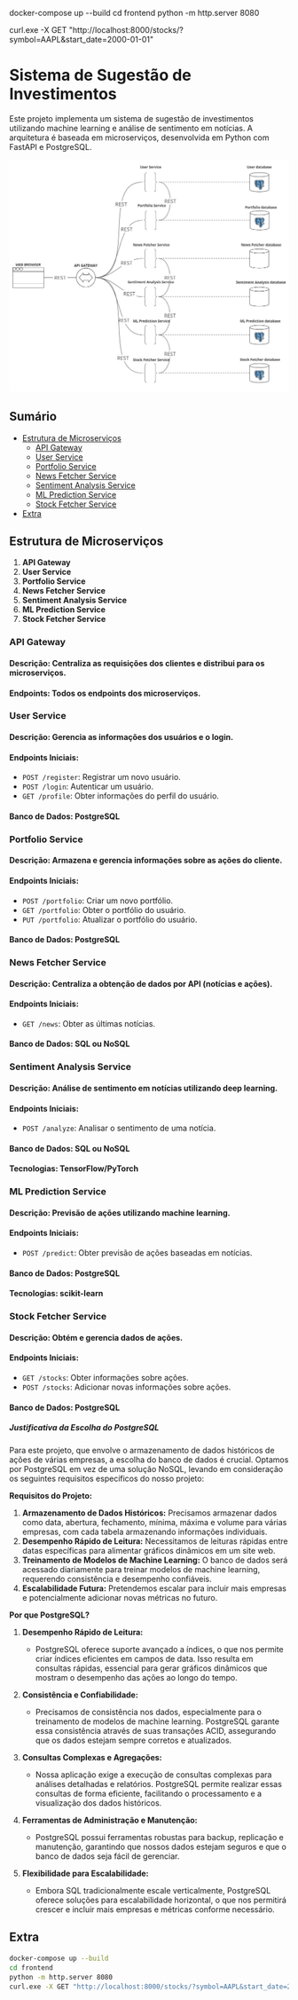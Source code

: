 docker-compose up --build
cd frontend
python -m http.server 8080

curl.exe -X GET "http://localhost:8000/stocks/?symbol=AAPL&start_date=2000-01-01"



# Sistema de Sugestão de Investimentos

Este projeto implementa um sistema de sugestão de investimentos utilizando machine learning e análise de sentimento em notícias. A arquitetura é baseada em microserviços, desenvolvida em Python com FastAPI e PostgreSQL.

![Diagrama de Microservicos](images/DiagramaMicroservicos.jpg)

## Sumário

- [Estrutura de Microserviços](#estrutura-de-microserviços)
  - [API Gateway](#api-gateway)
  - [User Service](#user-service)
  - [Portfolio Service](#portfolio-service)
  - [News Fetcher Service](#news-fetcher-service)
  - [Sentiment Analysis Service](#sentiment-analysis-service)
  - [ML Prediction Service](#ml-prediction-service)
  - [Stock Fetcher Service](#stock-fetcher-service)
- [Extra](#Extra)

## Estrutura de Microserviços

1. **API Gateway**
2. **User Service**
3. **Portfolio Service**
4. **News Fetcher Service**
5. **Sentiment Analysis Service**
6. **ML Prediction Service**
7. **Stock Fetcher Service**

### API Gateway
#### **Descrição**: Centraliza as requisições dos clientes e distribui para os microserviços.
#### **Endpoints**: Todos os endpoints dos microserviços.

### User Service
#### **Descrição**: Gerencia as informações dos usuários e o login.
#### **Endpoints Iniciais**:
  - `POST /register`: Registrar um novo usuário.
  - `POST /login`: Autenticar um usuário.
  - `GET /profile`: Obter informações do perfil do usuário.
#### **Banco de Dados**: PostgreSQL

### Portfolio Service
#### **Descrição**: Armazena e gerencia informações sobre as ações do cliente.
#### **Endpoints Iniciais**:
  - `POST /portfolio`: Criar um novo portfólio.
  - `GET /portfolio`: Obter o portfólio do usuário.
  - `PUT /portfolio`: Atualizar o portfólio do usuário.
#### **Banco de Dados**: PostgreSQL

### News Fetcher Service
#### **Descrição**: Centraliza a obtenção de dados por API (notícias e ações).
#### **Endpoints Iniciais**:
  - `GET /news`: Obter as últimas notícias.
#### **Banco de Dados**: SQL ou NoSQL

### Sentiment Analysis Service
#### **Descrição**: Análise de sentimento em notícias utilizando deep learning.
#### **Endpoints Iniciais**:
  - `POST /analyze`: Analisar o sentimento de uma notícia.
#### **Banco de Dados**: SQL ou NoSQL
#### **Tecnologias**: TensorFlow/PyTorch

### ML Prediction Service
#### **Descrição**: Previsão de ações utilizando machine learning.
#### **Endpoints Iniciais**:
  - `POST /predict`: Obter previsão de ações baseadas em notícias.
#### **Banco de Dados**: PostgreSQL
#### **Tecnologias**: scikit-learn

### Stock Fetcher Service
#### **Descrição**: Obtém e gerencia dados de ações.
#### **Endpoints Iniciais**:
  - `GET /stocks`: Obter informações sobre ações.
  - `POST /stocks`: Adicionar novas informações sobre ações.
#### **Banco de Dados**: PostgreSQL

##### Justificativa da Escolha do PostgreSQL

Para este projeto, que envolve o armazenamento de dados históricos de ações de várias empresas, a escolha do banco de dados é crucial. Optamos por PostgreSQL em vez de uma solução NoSQL, levando em consideração os seguintes requisitos específicos do nosso projeto:

**Requisitos do Projeto:**
1. **Armazenamento de Dados Históricos:** Precisamos armazenar dados como data, abertura, fechamento, mínima, máxima e volume para várias empresas, com cada tabela armazenando informações individuais.
2. **Desempenho Rápido de Leitura:** Necessitamos de leituras rápidas entre datas específicas para alimentar gráficos dinâmicos em um site web.
3. **Treinamento de Modelos de Machine Learning:** O banco de dados será acessado diariamente para treinar modelos de machine learning, requerendo consistência e desempenho confiáveis.
4. **Escalabilidade Futura:** Pretendemos escalar para incluir mais empresas e potencialmente adicionar novas métricas no futuro.

**Por que PostgreSQL?**

1. **Desempenho Rápido de Leitura:**
   - PostgreSQL oferece suporte avançado a índices, o que nos permite criar índices eficientes em campos de data. Isso resulta em consultas rápidas, essencial para gerar gráficos dinâmicos que mostram o desempenho das ações ao longo do tempo.

2. **Consistência e Confiabilidade:**
   - Precisamos de consistência nos dados, especialmente para o treinamento de modelos de machine learning. PostgreSQL garante essa consistência através de suas transações ACID, assegurando que os dados estejam sempre corretos e atualizados.

3. **Consultas Complexas e Agregações:**
   - Nossa aplicação exige a execução de consultas complexas para análises detalhadas e relatórios. PostgreSQL permite realizar essas consultas de forma eficiente, facilitando o processamento e a visualização dos dados históricos.

4. **Ferramentas de Administração e Manutenção:**
   - PostgreSQL possui ferramentas robustas para backup, replicação e manutenção, garantindo que nossos dados estejam seguros e que o banco de dados seja fácil de gerenciar.

5. **Flexibilidade para Escalabilidade:**
   - Embora SQL tradicionalmente escale verticalmente, PostgreSQL oferece soluções para escalabilidade horizontal, o que nos permitirá crescer e incluir mais empresas e métricas conforme necessário.




## Extra

```bash
docker-compose up --build
cd frontend
python -m http.server 8080
curl.exe -X GET "http://localhost:8000/stocks/?symbol=AAPL&start_date=2000-01-01"
```




